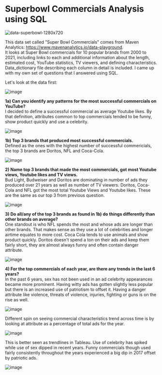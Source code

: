 # Superbowl Commercials Analysis using SQL
![data-superbowl-1280x720](https://user-images.githubusercontent.com/85653222/206809623-4d41215d-3d0c-47b1-b098-fef7a0c11beb.jpg)

  This data set called "Super Bowl Commercials" comes from Maven Analytics: https://www.mavenanalytics.io/data-playground. <br>
It looks at Super Bowl commercials for 10 popular brands from 2000 to 2021, including links to each and additional information about 
the length, estimated cost, YouTube statistics, TV viewers, and defining characteristics. Data_dictionary file describing each column in detail is included.
I came up with my own set of questions that I answered using SQL.

Let's look at the data first:

![image](https://user-images.githubusercontent.com/85653222/206768612-513ea5a7-935d-4627-a7b8-a333f2164a8c.png)

<b> 1a) Can you identify any patterns for the most successful commercials on YouTube? </b> <br>
I decided to define a successful commercial as average Youtube likes. By that definition, attributes common to top commercials tended
to be funny, show product quickly and use a celebrity. 

![image](https://user-images.githubusercontent.com/85653222/206768645-458c1e37-6647-4145-b5bf-6e2709db8eb0.png)


<b> 1b) Top 3 brands that produced most successful commercials. </b> <br>
Defined as the ones with the highest number of successful commericials, the top 3 brands are Doritos, NFL and Coca-Cola. 

![image](https://user-images.githubusercontent.com/85653222/206768688-c0ebcf9a-6b14-431a-b9dd-48abd070f04e.png)


<b>  2) Name top 3 brands that made the most commercials, got most Youtube views, Youtube likes and TV views. </b> <br>
   Bud Light, Budweiser and Doritos are dominating in number of ads they produced over 21 years as well as number of TV viewers. 
   Doritos, Coca-Cola and NFL got the most total Youtube Views and Youtube likes. These are the same as our top 3 from previous question. 

![image](https://user-images.githubusercontent.com/85653222/206768747-d5767fb2-a264-4da2-a3e4-946fbd90e316.png)


<b> 3) Do all/any of the top 3 brands as found in 1b) do things differently than other brands on average? </b> <br>
One standout is who NFL spends the most and whose ads are longer than other brands. That makes sense as they use a lot of 
celebrities and longer airtime equates to more cost.
Coca Cola tends to use animals and show product quickly.
Doritos doesn't spend a ton on their ads and keep them fairly short, they are almost always funny and often contain danger attribute. 

![image](https://user-images.githubusercontent.com/85653222/206768765-d38c1aab-f704-41ef-87d5-a8d007d56038.png)

<b> 4) For the top commercials of each year, are there any trends in the last 6 years? </b> <br>
In the past 6 years, sex has not been used in an ad celebrity appearances became more prominent. Having witty ads has gotten slightly less popular but there is an increased use of patriotism to offset it. Having a danger attribute like violence, threats of violence, injuries, fighting or guns is on the rise as well. 

![image](https://user-images.githubusercontent.com/85653222/206769001-e5afa344-9c62-4a0a-ae54-eb4f668021bd.png)

Different spin on seeing commercial characteristics trend across time is by looking at attribute as a percentage of total ads for the year.

![image](https://user-images.githubusercontent.com/85653222/206769048-1ab8fab5-b23a-4fe3-9de1-7748d1532c41.png)

This is better seen as trendlines in Tableau. Use of celebrity has spiked  while use of sex dipped in recent years. 
Funny commercials though used fairly consistently throughout the years experienced a big dip in 2017 offset by patriotic ads. 

![image](https://user-images.githubusercontent.com/85653222/206768541-1a545a7c-2a4c-4b16-b3db-b066088201c0.png)






